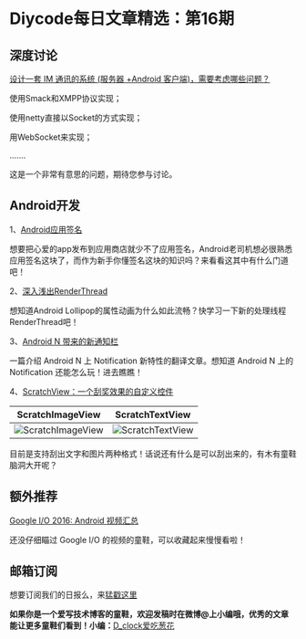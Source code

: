 # Diycode每日文章精选：第16期

## 深度讨论

[设计一套 IM 通讯的系统 (服务器 +Android 客户端)，需要考虑哪些问题？](http://diycode.cc/topics/107)

使用Smack和XMPP协议实现；

使用netty直接以Socket的方式实现；

用WebSocket来实现；

.......

这是一个非常有意思的问题，期待您参与讨论。

## Android开发

1、[Android应用签名](https://github.com/AllenVork/Technology/blob/master/AndroidStudio/%E7%BB%99APP%E7%AD%BE%E5%90%8D.md)

想要把心爱的app发布到应用商店就少不了应用签名，Android老司机想必很熟悉应用签名这块了，而作为新手你懂签名这块的知识吗？来看看这其中有什么门道吧！

2、[深入浅出RenderThread](http://blog.chengdazhi.com/index.php/190)

想知道Android Lollipop的属性动画为什么如此流畅？快学习一下新的处理线程RenderThread吧！

3、[Android N 带来的新通知栏](https://www.rogerblog.cn/2016/04/15/Android-N-Introducing-upgraded-Notifications/)

一篇介绍 Android N 上 Notification 新特性的翻译文章。想知道 Android N 上的 Notification 还能怎么玩！进去瞧瞧！

4、[ScratchView：一个刮奖效果的自定义控件](https://github.com/cooltechworks/ScratchView)

|     ScratchImageView                |        ScratchTextView              | 
| ----------------------------  | ----------------------------- | 
| ![ScratchImageView](https://raw.githubusercontent.com/cooltechworks/ScratchView/2ec97c9a539d5976b68bf62ec07df8c727d72be2/screenshots/scratch_image_view_demo.gif)| ![ScratchTextView](https://raw.githubusercontent.com/cooltechworks/ScratchView/master/screenshots/scratch_text_view_demo.gif)   |

目前是支持刮出文字和图片两种格式！话说还有什么是可以刮出来的，有木有童鞋脑洞大开呢？

## 额外推荐

[Google I/O 2016: Android 视频汇总](http://chinagdg.org/2016/05/google-io-2016-android/)

还没仔细瞄过 Google I/O 的视频的童鞋，可以收藏起来慢慢看啦！


## 邮箱订阅

想要订阅我们的日报么，来[猛戳这里](http://list.qq.com/cgi-bin/qf_invite?id=d469993d2c888e971c0fbb2309c4d84256968386b126b967)

**如果你是一个爱写技术博客的童鞋，欢迎发稿时在微博@上小编哦，优秀的文章能让更多童鞋们看到！小编：**[D_clock爱吃葱花](http://weibo.com/2480694892/profile?rightmod=1&wvr=6&mod=personinfo&is_all=1)
